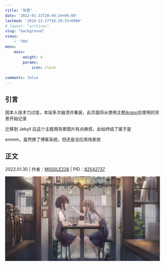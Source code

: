 ```yaml
---
title: "背景"
date: '2022-01-31T20:40:24+08:00'
lastmod: '2024-12-27T18:20:25+0900'
# layout: "archives"
slug: "background"
views:
    - '789'
menu:
    main:
        weight: 4
        params: 
            icon: clock

comments: false
---
```


## 引言

因本人技术力过低，本站多次崩溃并重装，此页面将从使用主题[Argon](https://github.com/solstice23/argon-theme)后使用的背景开始记录

迁移到 Jekyll 后这个主题用背景图片有点麻烦，此帖终结了属于是

emmm，虽然换了博客系统，但还是没应用场景捏

## 正文

2022.01.30 | 作者：[MISSILE228](https://www.pixiv.net/users/429077) | PID：[82542737](https://www.pixiv.net/artworks/82542737)

![](https://github.com/yexca/picx-images-hosting/raw/master/2023/04-网站背景/blog-background.2p10z489pjc0.webp)
